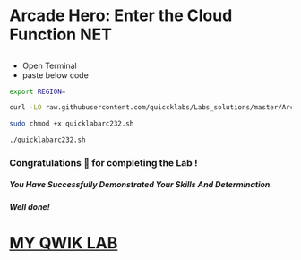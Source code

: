 # Arcade Hero: Enter the Cloud Function NET



## 

- Open Terminal
- paste below code


```bash
export REGION=

curl -LO raw.githubusercontent.com/quiccklabs/Labs_solutions/master/Arcade%20Hero/quicklabarc232.sh

sudo chmod +x quicklabarc232.sh

./quicklabarc232.sh
```



### Congratulations 🎉 for completing the Lab !

##### *You Have Successfully Demonstrated Your Skills And Determination.*

#### *Well done!*

# [MY QWIK LAB](https://www.youtube.com/@MyQwiklab)
